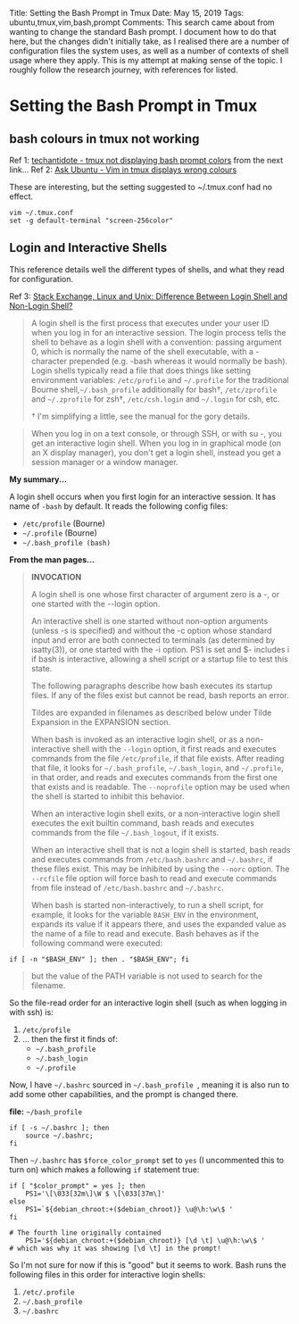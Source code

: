 Title: Setting the Bash Prompt in Tmux
Date: May 15, 2019
Tags: ubuntu,tmux,vim,bash,prompt
Comments: This search came about from wanting to change the standard Bash prompt. I document how to do that here, but the changes didn't initially take, as I realised there are a number of configuration files the system uses, as well as a number of contexts of shell usage where they apply. This is my attempt at making sense of the topic. I roughly follow the research journey, with references for listed.




# Setting the Bash Prompt in Tmux

[1]: https://techantidote.com/tmux-not-displaying-bash-prompt-colors/
[2]: https://askubuntu.com/questions/125526/vim-in-tmux-display-wrong-colors
[3]: https://unix.stackexchange.com/questions/38175/difference-between-login-shell-and-non-login-shell

## bash colours in tmux not working

Ref 1: [techantidote - tmux not displaying bash prompt colors][1] from the next link...
Ref 2: [Ask Ubuntu - Vim in tmux displays wrong colours][2]

These are interesting, but the setting suggested to ~/.tmux.conf had no effect.

```
vim ~/.tmux.conf
set -g default-terminal "screen-256color"
```

## Login and Interactive Shells

This reference details well the different types of shells, and what they read for configuration.

Ref 3: [Stack Exchange, Linux and Unix: Difference Between Login Shell and Non-Login Shell?][3]

> A login shell is the first process that executes under your user ID when you log in for an interactive session. The login process tells the shell to behave as a login shell with a convention: passing argument 0, which is normally the name of the shell executable, with a - character prepended (e.g. -bash whereas it would normally be bash). Login shells typically read a file that does things like setting environment variables: `/etc/profile` and `~/.profile` for the traditional Bourne shell,`~/.bash_profile` additionally for bash†, `/etc/zprofile` and `~/.zprofile` for zsh†, `/etc/csh.login` and `~/.login` for csh, etc.
> 
> † I'm simplifying a little, see the manual for the gory details.

> When you log in on a text console, or through SSH, or with su -, you get an interactive login shell. When you log in in graphical mode (on an X display manager), you don't get a login shell, instead you get a session manager or a window manager.



**My summary...**

A login shell occurs when you first login for an interactive session. It has name of `-bash` by default. It reads the following config files:

- `/etc/profile` (Bourne)
- `~/.profile` (Bourne)
- `~/.bash_profile (bash)`



**From the man pages...**

> **INVOCATION**
> 
> A login shell is one whose first character of argument zero is a -, or one started with the --login option.
>
> An interactive shell is one started without non-option arguments (unless -s is specified) and without the -c option whose standard input and error are both connected to terminals (as determined by isatty(3)), or one started with the -i option.  PS1 is set and $- includes i if bash is interactive, allowing a shell script or a startup file to test this state.
>
> The following paragraphs describe how bash executes its startup files.  If any of the files exist but cannot be read, bash reports an error.
>
> Tildes are expanded in filenames as described below under Tilde Expansion in the EXPANSION section.
>
>
> When bash is invoked as an interactive login shell, or as a non-interactive shell with the `--login` option, it first reads and executes commands from the file `/etc/profile`, if that file exists.  After reading that file, it looks for `~/.bash_profile`,  `~/.bash_login`,  and  `~/.profile`,  in  that  order,  and reads and executes commands from the first one that exists and is readable.  The `--noprofile` option may be used when the shell is started to inhibit this behavior.
>
> When an interactive login shell exits, or a non-interactive login shell executes the exit builtin command, bash reads and executes  commands from the file `~/.bash_logout`, if it exists.
>
> When  an  interactive  shell  that is not a login shell is started, bash reads and executes commands from `/etc/bash.bashrc` and `~/.bashrc`, if these files exist.  This may be inhibited by using the `--norc` option.  The `--rcfile` file option will force bash to read and execute commands from file instead of `/etc/bash.bashrc` and `~/.bashrc`.
>
> When  bash  is started non-interactively, to run a shell script, for example, it looks for the variable `BASH_ENV` in the environment, expands its value if it appears there, and uses the expanded value as the name of a file to read and execute.  Bash behaves as if the following command were executed:
>
```
if [ -n "$BASH_ENV" ]; then . "$BASH_ENV"; fi
```
>
> but the value of the PATH variable is not used to search for the filename.

So the file-read order for an interactive login shell (such as when logging in with ssh) is:

1. `/etc/profile`
2. ... then the first it finds of:
	- `~/.bash_profile`
	- `~/.bash_login`
	- `~/.profile`

Now, I have `~/.bashrc` sourced in `~/.bash_profile	`, meaning it is also run to add some other capabilities, and the prompt is changed there. 

**file:** `~/bash_profile`

```
if [ -s ~/.bashrc ]; then
	source ~/.bashrc;
fi
```

Then `~/.bashrc` has `$force_color_prompt` set to `yes` (I uncommented this to turn on) which makes a following `if` statement true:

```
if [ "$color_prompt" = yes ]; then
	PS1='\[\033[32m\]\W $ \[\033[37m\]'
else
	PS1=`${debian_chroot:+($debian_chroot)} \u@\h:\w\$ '
fi

# The fourth line originally contained
	PS1='${debian_chroot:+($debian_chroot)} [\d \t] \u@\h:\w\$ '
# which was why it was showing [\d \t] in the prompt!
```

So I'm not sure for now if this is "good" but it seems to work. Bash runs the following files in this order for interactive login shells:

1. `/etc/.profile`
2. `~/.bash_profile`
3. `~/.bashrc`
